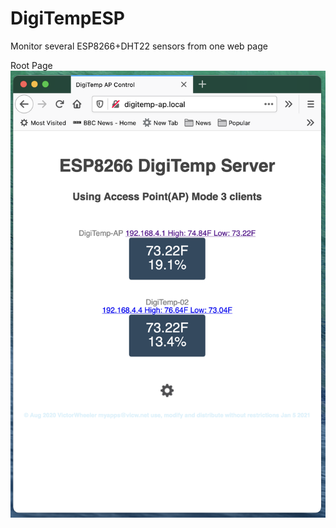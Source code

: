 # DigiTempESP
Monitor several ESP8266+DHT22 sensors from one web page

 Root Page 
![Root Page](./DiGiTempESP.png)
